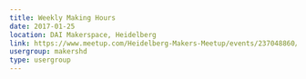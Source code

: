 ```yaml
---
title: Weekly Making Hours
date: 2017-01-25
location: DAI Makerspace, Heidelberg
link: https://www.meetup.com/Heidelberg-Makers-Meetup/events/237048860/
usergroup: makershd
type: usergroup
---
```

